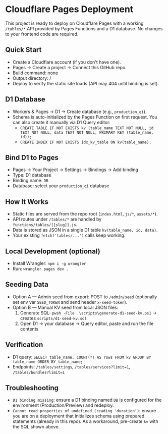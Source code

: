 Cloudflare Pages Deployment
===========================

This project is ready to deploy on Cloudflare Pages with a working `/tables/*` API provided by Pages Functions and a D1 database. No changes to your frontend code are required.

Quick Start
-----------
- Create a Cloudflare account (if you don't have one).
- Pages → Create a project → Connect this GitHub repo.
- Build command: none
- Output directory: /
- Deploy to verify the static site loads (API may 404 until binding is set).

D1 Database
-----------
- Workers & Pages → D1 → Create database (e.g., `production_qi`).
- Schema is auto-initialized by the Pages Function on first request. You can also create it manually via D1 Query editor:
  - `CREATE TABLE IF NOT EXISTS kv (table_name TEXT NOT NULL, id TEXT NOT NULL, data TEXT NOT NULL, PRIMARY KEY (table_name, id));`
  - `CREATE INDEX IF NOT EXISTS idx_kv_table ON kv(table_name);`

Bind D1 to Pages
----------------
- Pages → Your Project → Settings → Bindings → Add binding
- Type: D1 database
- Binding name: `DB`
- Database: select your `production_qi` database

How It Works
------------
- Static files are served from the repo root (`index.html`, `js/*`, `assets/*`).
- API routes under `/tables/*` are handled by `functions/tables/[[slug]].js`.
- Data is stored as JSON in a single D1 table `kv(table_name, id, data)`.
- Your existing `fetch('tables/...')` calls keep working.

Local Development (optional)
----------------------------
- Install Wrangler: `npm i -g wrangler`
- Run: `wrangler pages dev .`

Seeding Data
------------
- Option A — Admin seed from export: POST to `/admin/seed` (optionally set env var `SEED_TOKEN` and send header `x-seed-token`).
- Option B — Manual KV seed from local JSON files:
  1. Generate SQL: `pwsh -File .\scripts\generate-d1-seed-kv.ps1` → creates `scripts/d1-seed-kv.sql`
  2. Open D1 → your database → Query editor, paste and run the file contents

Verification
------------
- D1 query: `SELECT table_name, COUNT(*) AS rows FROM kv GROUP BY table_name ORDER BY table_name;`
- Endpoints: `/tables/settings`, `/tables/services?limit=1`, `/tables/bundles?limit=1`

Troubleshooting
---------------
- `D1 binding missing`: ensure a D1 binding named `DB` is configured for the environment (Production/Preview) and redeploy.
- `Cannot read properties of undefined (reading 'duration')`: ensure you are on a deployment that initializes schema using prepared statements (already in this repo). As a workaround, pre-create `kv` with the SQL shown above.

